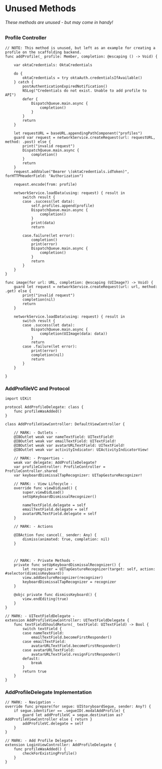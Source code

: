 # Unused Methods

###### These methods are unused - but may come in handy!

### Profile Controller
    // NOTE: This method is unused, but left as an example for creating a profile on the scaffolding backend.
    func addProfile(_ profile: Member, completion: @escaping () -> Void) {
        
        var oktaCredentials: OktaCredentials
        
        do {
            oktaCredentials = try oktaAuth.credentialsIfAvailable()
        } catch {
            postAuthenticationExpiredNotification()
            NSLog("Credentials do not exist. Unable to add profile to API")
            defer {
                DispatchQueue.main.async {
                    completion()
                }
            }
            return
        }
        
        let requestURL = baseURL.appendingPathComponent("profiles")
        guard var request = networkService.createRequest(url: requestURL, method: .post) else {
            print("invalid request")
            DispatchQueue.main.async {
                completion()
            }
            return
        }
        request.addValue("Bearer \(oktaCredentials.idToken)", forHTTPHeaderField: "Authorization")

        request.encode(from: profile)

        networkService.loadData(using: request) { result in
            switch result {
            case .success(let data):
                self.profiles.append(profile)
                DispatchQueue.main.async {
                    completion()
                }
                print(data)
                return

            case.failure(let error):
                completion()
                print(error)
                DispatchQueue.main.async {
                    completion()
                }
                return
            }
        }
    }
    
    func image(for url: URL, completion: @escaping (UIImage?) -> Void) {
        guard let request = networkService.createRequest(url: url, method: .get) else {
            print("invalid request")
            completion(nil)
            return
        }

        networkService.loadData(using: request) { result in
            switch result {
            case .success(let data):
                DispatchQueue.main.async {
                    completion(UIImage(data: data))
                }
                return
            case .failure(let error):
                print(error)
                completion(nil)
                return
            }
        }

    }

### AddProfileVC and Protocol

    import UIKit

    protocol AddProfileDelegate: class {
        func profileWasAdded()
    }

    class AddProfileViewController: DefaultViewController {

        // MARK: - Outlets -
        @IBOutlet weak var nameTextField: UITextField!
        @IBOutlet weak var emailTextField: UITextField!
        @IBOutlet weak var avatarURLTextField: UITextField!
        @IBOutlet weak var activityIndicator: UIActivityIndicatorView!

        // MARK: - Properties -
        weak var delegate: AddProfileDelegate?
        var profileController: ProfileController = ProfileController.shared
        var keyboardDismissalTapRecognizer: UITapGestureRecognizer!
        
        // MARK: - View Lifecycle -
        override func viewDidLoad() {
            super.viewDidLoad()
            setUpKeyboardDismissalRecognizer()
            
            nameTextField.delegate = self
            emailTextField.delegate = self
            avatarURLTextField.delegate = self
        }
        
        // MARK: - Actions
        
        @IBAction func cancel(_ sender: Any) {
            dismiss(animated: true, completion: nil)
        }
        
        
        
        // MARK: - Private Methods -
        private func setUpKeyboardDismissalRecognizer() {
            let recognizer = UITapGestureRecognizer(target: self, action: #selector(dismissKeyboard))
            view.addGestureRecognizer(recognizer)
            keyboardDismissalTapRecognizer = recognizer
        }
        
        @objc private func dismissKeyboard() {
            view.endEditing(true)
        }
    }

    // MARK: - UITextFieldDelegate -
    extension AddProfileViewController: UITextFieldDelegate {
        func textFieldShouldReturn(_ textField: UITextField) -> Bool {
            switch textField {
            case nameTextField:
                emailTextField.becomeFirstResponder()
            case emailTextField:
                avatarURLTextField.becomeFirstResponder()
            case avatarURLTextField:
                avatarURLTextField.resignFirstResponder()
            default:
                break
            }
            return true
        }
    }
    
### AddProfileDelegate Implementation

    // MARK: - Navigation -
    override func prepare(for segue: UIStoryboardSegue, sender: Any?) {
        if segue.identifier == .segueID(.modalAddProfile) {
            guard let addProfileVC = segue.destination as? AddProfileViewController else { return }
            addProfileVC.delegate = self
        }
    }

    // MARK: - Add Profile Delegate -
    extension LoginViewController: AddProfileDelegate {
        func profileWasAdded() {
            checkForExistingProfile()
        }
    }
